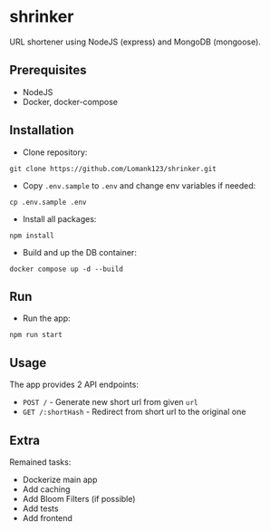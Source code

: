 # shrinker

URL shortener using NodeJS (express) and MongoDB (mongoose).


## Prerequisites

- NodeJS
- Docker, docker-compose


## Installation

- Clone repository:

```shell
git clone https://github.com/Lomank123/shrinker.git
```

- Copy `.env.sample` to `.env` and change env variables if needed:

```shell
cp .env.sample .env
```

- Install all packages:

```shell
npm install
```

- Build and up the DB container:

```shell
docker compose up -d --build
```


## Run

- Run the app:

```shell
npm run start
```


## Usage

The app provides 2 API endpoints:

- `POST /` - Generate new short url from given `url`
- `GET /:shortHash` - Redirect from short url to the original one

## Extra

Remained tasks:

- Dockerize main app
- Add caching
- Add Bloom Filters (if possible)
- Add tests
- Add frontend
